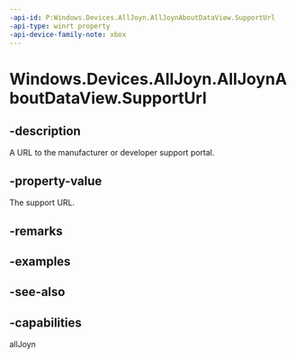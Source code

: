 ```yaml
---
-api-id: P:Windows.Devices.AllJoyn.AllJoynAboutDataView.SupportUrl
-api-type: winrt property
-api-device-family-note: xbox
---
```


<!-- Property syntax
public Windows.Foundation.Uri SupportUrl { get; }
-->

# Windows.Devices.AllJoyn.AllJoynAboutDataView.SupportUrl

## -description
A URL to the manufacturer or developer support portal.

## -property-value
The support URL.

## -remarks

## -examples

## -see-also


## -capabilities
allJoyn